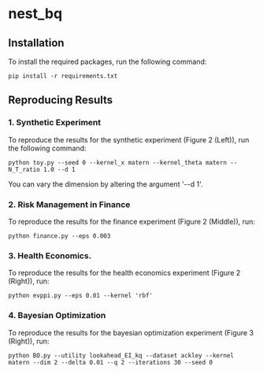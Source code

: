 # nest_bq

## Installation

To install the required packages, run the following command:
```
pip install -r requirements.txt
```

## Reproducing Results

### 1. Synthetic Experiment

To reproduce the results for the synthetic experiment (Figure 2 (Left)), run the following command:

`python toy.py --seed 0 --kernel_x matern --kernel_theta matern --N_T_ratio 1.0 --d 1`

You can vary the dimension by altering the argument '--d 1'.

### 2. Risk Management in Finance

To reproduce the results for the finance experiment (Figure 2 (Middle)), run:

`python finance.py --eps 0.003`

### 3. Health Economics.

To reproduce the results for the health economics experiment (Figure 2 (Right)), run:

`python evppi.py --eps 0.01 --kernel 'rbf'`

### 4. Bayesian Optimization
To reproduce the results for the bayesian optimization experiment (Figure 3 (Right)), run:

`python BO.py --utility lookahead_EI_kq --dataset ackley --kernel matern --dim 2 --delta 0.01 --q 2 --iterations 30 --seed 0`